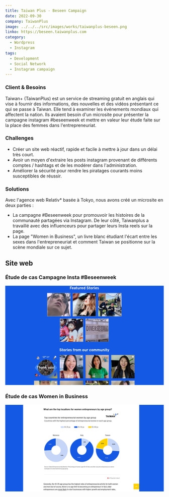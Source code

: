 ```yaml
---
title: Taiwan Plus - Beseen Campaign
date: 2022-09-30
company: TaiwanPlus
image: ../../../src/images/works/taiwanplus-beseen.png
linko: https://beseen.taiwanplus.com
category:
  - Wordpress
  - Instagram
tags:
  - Development
  - Social Network
  - Instagram campaign
---
```


### Client & Besoins

Taiwan+ (TaiwanPlus) est un service de streaming gratuit en anglais qui vise à fournir des informations, des nouvelles et des vidéos présentant ce qui se passe à Taiwan. Elle tend à examiner les événements mondiaux qui affectent la nation. Ils avaient besoin d'un microsite pour présenter la campagne instagram #beseenweek et mettre en valeur leur étude faite sur la place des femmes dans l'entrepreneuriat.

### Challenges

- Créer un site web réactif, rapide et facile à mettre à jour dans un délai très court.
- Avoir un moyen d'extraire les posts instagram provenant de différents comptes / hashtags et de les modérer dans l'administration.
- Améliorer la sécurité pour rendre les piratages courants moins susceptibles de réussir.

### Solutions

Avec l'agence web Relativ\* basée à Tokyo, nous avons créé un microsite en deux parties :

- La campagne #Beseenweek pour promouvoir les histoires de la communauté partagées via Instagram. De leur côté, Taiwanplus a travaillé avec des influenceurs pour partager leurs Insta reels sur la page.
- La page "Women in Business", un livre blanc étudiant l'écart entre les sexes dans l'entrepreneuriat et comment Taiwan se positionne sur la scène mondiale sur ce sujet.

## Site web

### Étude de cas Campagne Insta #Beseenweek

![Étude de cas beseen](./twp-beseen.jpg)

### Étude de cas Women in Business

![Étude de cas Women in Business](./twp-wib.png)
